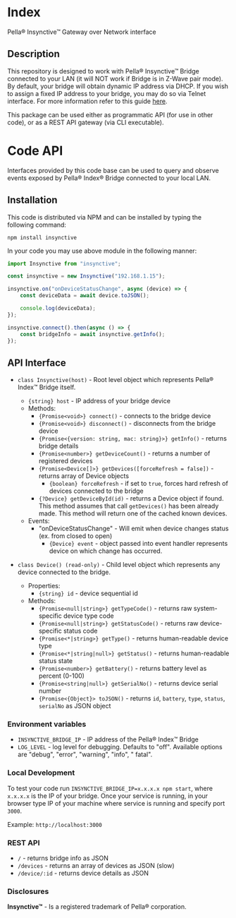 # Index

Pella&reg; Insynctive&trade; Gateway over Network interface

## Description

This repository is designed to work with Pella&reg; Insynctive&trade; Bridge connected to your LAN
(it will NOT work if Bridge is in Z-Wave pair mode). By default, your bridge will obtain dynamic IP address via DHCP. If
you wish to assign a fixed IP address to your bridge, you may do so via Telnet interface. For more information refer to
this guide [here](https://content.pella.com/cs/groups/public/documents/pel_image/mhat/mdq4/~edisp/p-048442.pdf).

This package can be used either as programmatic API (for use in other code), or as a REST API gateway (via CLI
executable).

# Code API

Interfaces provided by this code base can be used to query and observe events exposed by Pella&reg; Index&reg;
Bridge connected to your local LAN.

## Installation

This code is distributed via NPM and can be installed by typing the following command:

```shell
npm install insynctive
```

In your code you may use above module in the following manner:

```javascript
import Insynctive from "insynctive";

const insynctive = new Insynctive("192.168.1.15");

insynctive.on("onDeviceStatusChange", async (device) => {
    const deviceData = await device.toJSON();

    console.log(deviceData);
});

insynctive.connect().then(async () => {
    const bridgeInfo = await insynctive.getInfo();
});
```

## API Interface

- `class Insynctive(host)` - Root level object which represents Pella&reg; Index&trade; Bridge itself.
    - `{string} host` - IP address of your bridge device
    - Methods:
        - `{Promise<void>} connect()` - connects to the bridge device
        - `{Promise<void>} disconnect()` - disconnects from the bridge device
        - `{Promise<{version: string, mac: string}>} getInfo()` - returns bridge details
        - `{Promise<number>} getDeviceCount()` - returns a number of registered devices
        - `{Promise<Device[]>} getDevices([forceRefresh = false])` - returns array of Device objects
            - `{boolean} forceRefresh` - if set to `true`, forces hard refresh of devices connected to the bridge
        - `{?Device} getDeviceById(id)` - returns a Device object if found. This method assumes that call `getDevices()`
          has been already made. This method will return one of the cached known devices.
    - Events:
        - "onDeviceStatusChange" - Will emit when device changes status (ex. from closed to open)
            - `{Device} event` - object passed into event handler represents device on which change has occurred.


- `class Device() (read-only)` - Child level object which represents any device connected to the bridge.
    - Properties:
        - `{string} id` - device sequential id
    - Methods:
        - `{Promise<null|string>} getTypeCode()` - returns raw system-specific device type code
        - `{Promise<null|string>} getStatusCode()` - returns raw device-specific status code
        - `{Promise<*|string>} getType()` - returns human-readable device type
        - `{Promise<*|string|null>} getStatus()` - returns human-readable status state
        - `{Promise<number>} getBattery()` - returns battery level as percent (0-100)
        - `{Promise<string|null>} getSerialNo()` - returns device serial number
        - `{Promise<{Object}> toJSON()` - returns `id`, `battery`, `type`, `status`, `serialNo` as JSON object

### Environment variables

- `INSYNCTIVE_BRIDGE_IP` - IP address of the Pella&reg; Index&trade; Bridge
- `LOG_LEVEL` - log level for debugging. Defaults to "off". Available options are "debug", "error", "warning", "info", "
  fatal".

### Local Development
To test your code run `INSYNCTIVE_BRIDGE_IP=x.x.x.x npm start`, where `x.x.x.x` is the IP of your bridge.
Once your service is running, in your browser type IP of your machine where service is running and specify port `3000`.

Example: `http://localhost:3000`

### REST API

- `/` - returns bridge info as JSON
- `/devices` - returns an array of devices as JSON (slow)
- `/device/:id` - returns device details as JSON

### Disclosures

**Insynctive&trade;** - Is a registered trademark of Pella&reg; corporation. 
